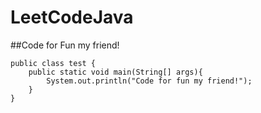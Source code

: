 # LeetCodeJava
##Code for Fun my friend!

```
public class test {
	public static void main(String[] args){
		System.out.println("Code for fun my friend!");
	}
}
```


